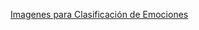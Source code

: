 [Imagenes para Clasificación de Emociones](https://github.com/Jesricval/InteligenciaArtificial/blob/1bcfd5af7a38fcfd3386f4d53b00aebd0503c3ec/Unidad%204/Imagenes%20para%20Clasificaci%C3%B3n%20de%20Emociones.pdf)
